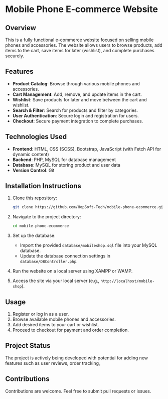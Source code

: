 # **Mobile Phone E-commerce Website**

## **Overview**

This is a fully functional e-commerce website focused on selling mobile phones and accessories. The website allows users to browse products, add items to the cart, save items for later (wishlist), and complete purchases securely.

## **Features**

- **Product Catalog**: Browse through various mobile phones and accessories.
- **Cart Management**: Add, remove, and update items in the cart.
- **Wishlist**: Save products for later and move between the cart and wishlist.
- **Search & Filter**: Search for products and filter by categories.
- **User Authentication**: Secure login and registration for users.
- **Checkout**: Secure payment integration to complete purchases.

## **Technologies Used**

- **Frontend**: HTML, CSS (SCSS), Bootstrap, JavaScript (with Fetch API for dynamic content)
- **Backend**: PHP, MySQL for database management
- **Database**: MySQL for storing product and user data
- **Version Control**: Git

## **Installation Instructions**

1. Clone this repository:
   ```bash
   git clone https://github.com/HopSoft-Tech/mobile-phone-ecommerce.git
   ```
2. Navigate to the project directory:
   ```bash
   cd mobile-phone-ecommerce
   ```
3. Set up the database:
   - Import the provided `database/mobileshop.sql` file into your MySQL database.
   - Update the database connection settings in `database/DBController.php`.
4. Run the website on a local server using XAMPP or WAMP.

5. Access the site via your local server (e.g., `http://localhost/mobile-shop`).

## **Usage**

1. Register or log in as a user.
2. Browse available mobile phones and accessories.
3. Add desired items to your cart or wishlist.
4. Proceed to checkout for payment and order completion.

## **Project Status**

The project is actively being developed with potential for adding new features such as user reviews, order tracking,

## **Contributions**

Contributions are welcome. Feel free to submit pull requests or issues.

